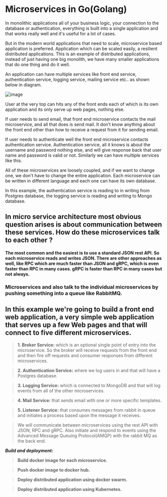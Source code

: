 # Microservices in Go(Golang)

In monolithic applications all of your business logic, your connection to the database or authentication, everything is built into a single application and that works really well and it's useful for a lot of cases. 

But in the modern world applications that need to scale, microservice based application is preferred. Application which can be scaled easily, a resilient distributed applications. This is an example of distributed applications, instead of just having one big monolith, we have many smaller applications that do one thing and do it well.

An application can have multiple services like front end service, authentication service, logging service, mailing service etc.. as shown below in diagram.

![image](https://user-images.githubusercontent.com/30834801/209208763-c8c563de-a155-49cc-8e9a-135005d6807f.png)


User at the very top can hits any of the front ends each of which is its own application and its only serve up web pages, nothing else.

If user needs to send email, that front end microservice contacts the mail microservice, and all that does is send mail. It don’t know anything about the front end other than how to receive a request from it for sending email.

If user needs to authenticate well the front end microservice contacts authentication service. Authentication service, all it knows is about the username and password nothing else, and will give response back that user name and password is valid or not. Similarly we can have multiple services like this. 

All of these microservices are loosely coupled, and if we want to change one, we don't have to change the entire application. Each microservice can be written in different language and each one can have its own database.
 
In this example, the authentication service is reading to in writing from Postgres database, the logging service is reading and writing to Mongo database.

## In micro service architecture most obvious question arises is about communication between these services. How do these microservices talk to each other ?
#### The most common and the easiest is to use a standard JSON rest API. So each microservice reads and writes JSON. There are other approaches as well, like RPC which are much faster than JSON and gRPC, which is even faster than RPC in many cases. gRPC is faster than RPC in many cases but not always.

### Microservices and also talk to the individual microservices by pushing something into a queue like RabbitMQ.

## In this example we're going to build a front end web application, a very simple web application that serves up a few Web pages and that will connect to five different microservices.

> **1.	Broker Service:** which is an optional single point of entry into the microservice. So the broker will receive requests from the front end and then fire off requests and consumer responses from different microservices.

> **2.	Authentication Service:** where we log users in and that will have a Postgres database.

> **3.	Logging Service:** which is connected to MongoDB and that will log events from all of the other microservices.

> **4.	Mail Service:** that sends email with one or more specific templates.

> **5.	Listener Service:** that consumes messages from rabbit in queue and initiates a process based upon the message it receives.

> We will communicate between microservices using the rest API with JSON, RPC and gRPC. Also initiate and respond to events using the Advanced Message
Queuing Protocol(AMQP) with the rabbit MQ as the back end.

***Build and deployment:***
> **Build docker image for each microservice.**

> **Push docker image to docker hub.**

> **Deploy distributed application using docker swarm.**

> **Deploy distributed application using Kubernetes.**

